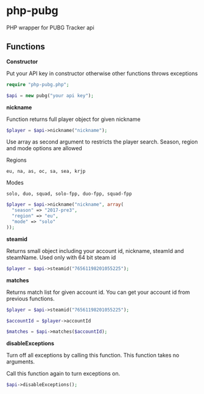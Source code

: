 # php-pubg
PHP wrapper for PUBG Tracker api 

<h2>Functions</h2>
<b>Constructor</b>    
<p>Put your API key in constructor otherwise other functions throws exceptions</p>

```php
require "php-pubg.php";

$api = new pubg("your api key");
```

<b>nickname</b>
<p>Function returns full player object for given nickname</p>

```php
$player = $api->nickname("nickname");
````

<p>Use array as second argument to restricts the player search. Season, region and mode options are allowed</p>
<p>Regions</p>

```
eu, na, as, oc, sa, sea, krjp
```

<p>Modes</p>

```
solo, duo, squad, solo-fpp, duo-fpp, squad-fpp
```

```php
$player = $api->nickname("nickname", array(
  "season" => "2017-pre3",
  "region" => "eu",
  "mode" => "solo"
));
````

<b>steamid</b>
<p>Returns small object including your account id, nickname, steamId and steamName. Used only with 64 bit steam id</p>

```php
$player = $api->steamid("76561198201055225");
```

<b>matches</b>
<p>Returns match list for given account id. You can get your account id from previous functions.<p>

```php
$player = $api->steamid("76561198201055225");

$accountId = $player->accountId

$matches = $api->matches($accountId);
```

<b>disableExceptions</b>
<p>Turn off all exceptions by calling this function. This function takes no arguments.</p>
<p>Call this function again to turn exceptions on.</p>

```php
$api->disableExceptions();
```

